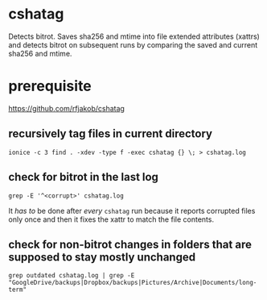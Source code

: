 
# cshatag

Detects bitrot. Saves sha256 and mtime into file extended attributes (xattrs) and detects bitrot on subsequent runs by comparing the saved and current sha256 and mtime.

# prerequisite

https://github.com/rfjakob/cshatag

## recursively tag files in current directory

`ionice -c 3 find . -xdev -type f -exec cshatag {} \; > cshatag.log`

## check for bitrot in the last log

`grep -E '^<corrupt>' cshatag.log`

It *has to* be done after *every* `cshatag` run because it reports corrupted files only once and then it fixes the xattr to match the file contents.

## check for non-bitrot changes in folders that are supposed to stay mostly unchanged

`grep outdated cshatag.log | grep -E "GoogleDrive/backups|Dropbox/backups|Pictures/Archive|Documents/long-term"`

